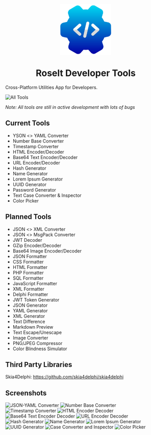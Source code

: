 <p align="center">
  <img width="160" align="center" src="/Assets/Logo.png">
</p>
<h1 align="center">
  Roselt Developer Tools
</h1>

Cross-Platform Utilities App for Developers.

![All Tools](https://user-images.githubusercontent.com/5418178/215145904-cbb8a9a4-eac8-4432-a616-474c89f3cd19.png)


_Note: All tools are still in active development with lots of bugs_

## Current Tools
- YSON <> YAML Converter
- Number Base Converter
- Timestamp Converter
- HTML Encoder/Decoder
- Base64 Text Encoder/Decoder
- URL Encoder/Decoder
- Hash Generator
- Name Generator
- Lorem Ipsum Generator
- UUID Generator
- Password Generator
- Text Case Converter & Inspector
- Color Picker


## Planned Tools
- JSON <> XML Converter
- JSON <> MsgPack Converter
- JWT Decoder
- GZip Encoder/Decoder
- Base64 Image Encoder/Decoder
- JSON Formatter
- CSS Formatter
- HTML Formatter
- PHP Formatter
- SQL Formatter
- JavaScript Formatter
- XML Formatter
- Delphi Formatter
- JWT Token Generator
- JSON Generator
- YAML Generator
- XML Generator
- Text Difference
- Markdown Preview
- Text Escape/Unescape
- Image Converter
- PNG/JPEG Compressor
- Color Blindness Simulator



## Third Party Libraries
Skia4Delphi: https://github.com/skia4delphi/skia4delphi


## Screenshots
![JSON-YAML Converter](https://user-images.githubusercontent.com/5418178/215146229-9509d54d-e2c5-4864-b9b6-9509efef440a.png)
![Number Base Converter](https://user-images.githubusercontent.com/5418178/215146490-fbb70284-fd7e-45ee-bc69-d48f0e1e9d31.png)
![Timestamp Converter](https://user-images.githubusercontent.com/5418178/215146517-4fd17644-d8a8-4ba6-8635-55cd591df4e9.png)
![HTML Encoder Decoder](https://user-images.githubusercontent.com/5418178/215146540-fef7c199-3541-452a-88b7-f21ce5f53271.png)
![Base64 Text Encoder Decoder](https://user-images.githubusercontent.com/5418178/215146820-04940bd2-b846-4844-996e-48be9988fe18.png)
![URL Encoder Decoder](https://user-images.githubusercontent.com/5418178/215146752-f46d8325-2db4-44d9-960f-aabac9293632.png)
![Hash Generator](https://user-images.githubusercontent.com/5418178/215146878-1d619efe-282a-4912-8385-8fa19f43ac72.png)
![Name Generator](https://user-images.githubusercontent.com/5418178/215146889-d5b3bc56-edab-4e27-ad5b-f25d9a17df5d.png)
![Lorem Ipsum Generator](https://user-images.githubusercontent.com/5418178/215146921-18c49f70-67ca-4c8f-809b-f0481f8351a5.png)
![UUID Generator](https://user-images.githubusercontent.com/5418178/215146939-59087ff8-7597-47e2-a408-73ce988b2240.png)
![Case Converter and Inspector](https://user-images.githubusercontent.com/5418178/215146962-61c0320e-eb54-44de-b864-ce7e2dbe22be.png)
![Color Picker](https://user-images.githubusercontent.com/5418178/215146984-ad6258ad-a63e-46ae-bbe9-4fabd8d0696f.png)
  
